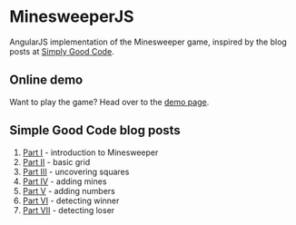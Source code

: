 # MinesweeperJS

AngularJS implementation of the Minesweeper game, inspired by the blog posts at [Simply Good Code](http://www.simplygoodcode.com/).

## Online demo

Want to play the game? Head over to the [demo page](http://lewishenson.github.io/MinesweeperJS/).

## Simple Good Code blog posts

1. [Part I](http://www.simplygoodcode.com/2014/04/angularjs-game-programming-making-minesweeper/) - introduction to Minesweeper
2. [Part II](http://www.simplygoodcode.com/2014/04/angularjs-game-programming-making-minesweeper-part-ii/) - basic grid
3. [Part III](http://www.simplygoodcode.com/2014/04/angularjs-game-programming-making-minesweeper-part-iii/) - uncovering squares
4. [Part IV](http://www.simplygoodcode.com/2014/05/angularjs-game-programming-making-minesweeper-part-iv/) - adding mines
5. [Part V](http://www.simplygoodcode.com/2014/05/angularjs-game-programming-making-minesweeper-part-v/) - adding numbers
6. [Part VI](http://www.simplygoodcode.com/2014/05/angularjs-game-programming-making-minesweeper-part-vi/) - detecting winner
7. [Part VII](http://www.simplygoodcode.com/2016/05/angularjs-game-programming-making-minesweeper-part-vii/) - detecting loser
